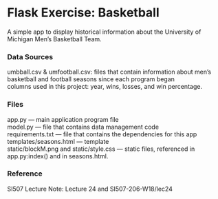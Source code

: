 # Flask Exercise: Basketball
A simple app to display historical information about the University of Michigan Men’s Basketball Team.

### Data Sources
umbball.csv & umfootball.csv: files that contain information about men’s basketball and football seasons since each program began
<br> columns used in this project: year, wins, losses, and win percentage.

### Files
app.py — main application program file
<br> model.py — file that contains data management code
<br> requirements.txt — file that contains the dependencies for this app
<br> templates/seasons.html — template
<br> static/blockM.png and static/style.css — static files, referenced in app.py:index() and in seasons.html.

### Reference
SI507 Lecture Note: Lecture 24 and SI507-206-W18/lec24
